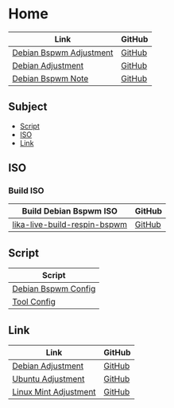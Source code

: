 

# Home

| Link | GitHub |
| ---- | ------ |
| [Debian Bspwm Adjustment](https://samwhelp.github.io/debian-bspwm-adjustment/) | [GitHub](https://github.com/samwhelp/debian-bspwm-adjustment) |
| [Debian Adjustment](https://samwhelp.github.io/debian-adjustment/) | [GitHub](https://github.com/samwhelp/debian-adjustment) |
| [Debian Bspwm Note](https://samwhelp.github.io/note-about-debian-bspwm/) | [GitHub](https://github.com/samwhelp/note-about-debian-bspwm) |




## Subject

* [Script](#script)
* [ISO](#iso)
* [Link](#link)




## ISO


### Build ISO

| Build Debian Bspwm ISO | GitHub |
| ------------------------ | ------ |
| [lika-live-build-respin-bspwm](https://samwhelp.github.io/lika-live-build-respin-bspwm/) | [GitHub](https://github.com/samwhelp/lika-live-build-respin-bspwm) |




## Script

| Script |
| ------ |
| [Debian Bspwm Config](https://github.com/samwhelp/debian-bspwm-adjustment) |
| [Tool Config](https://github.com/samwhelp/debian-adjustment/tree/main/prototype/main/tool-config/part) |




## Link

| Link | GitHub |
| ---- | ------ |
| [Debian Adjustment](https://samwhelp.github.io/debian-adjustment/) | [GitHub](https://github.com/samwhelp/debian-adjustment) |
| [Ubuntu Adjustment](https://samwhelp.github.io/ubuntu-adjustment/) | [GitHub](https://github.com/samwhelp/ubuntu-adjustment) |
| [Linux Mint Adjustment](https://samwhelp.github.io/linuxmint-adjustment/) | [GitHub](https://github.com/samwhelp/linuxmint-adjustment) |
